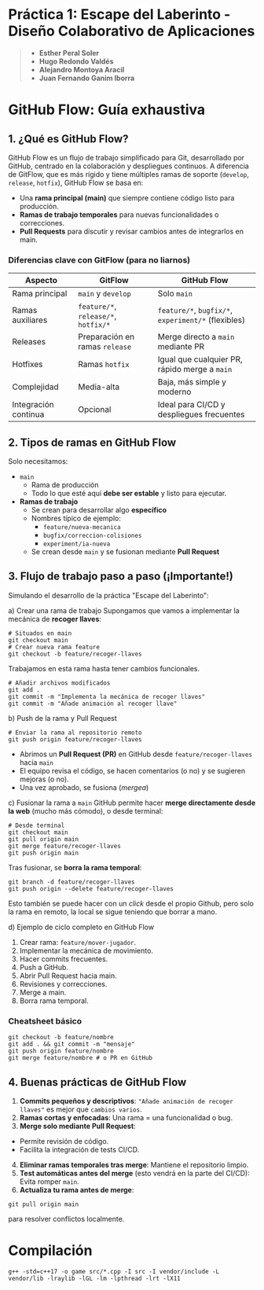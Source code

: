 # Práctica 1: Escape del Laberinto - Diseño Colaborativo de Aplicaciones
> - **Esther Peral Soler**
> - **Hugo Redondo Valdés**
> - **Alejandro Montoya Aracil**
> - **Juan Fernando Ganim Iborra**

# GitHub Flow: Guía exhaustiva
## 1. ¿Qué es GitHub Flow?
GitHub Flow es un flujo de trabajo simplificado para Git, desarrollado por GitHub, centrado en la colaboración y despliegues continuos. A diferencia de GitFlow, que es más rígido y tiene múltiples ramas de soporte (`develop`, `release`, `hotfix`), GitHub Flow se basa en:
- Una **rama principal (main)** que siempre contiene código listo para producción.
- **Ramas de trabajo temporales** para nuevas funcionalidades o correcciones.
- **Pull Requests** para discutir y revisar cambios antes de integrarlos en main.

### Diferencias clave con GitFlow (para no liarnos)
| Aspecto              | GitFlow                              | GitHub Flow                                         |
| -------------------- | ------------------------------------ | --------------------------------------------------- |
| Rama principal       | `main` y `develop`                   | Solo `main`                                         |
| Ramas auxiliares     | `feature/*`, `release/*`, `hotfix/*` | `feature/*`, `bugfix/*`, `experiment/*` (flexibles) |
| Releases             | Preparación en ramas `release`       | Merge directo a `main` mediante PR                  |
| Hotfixes             | Ramas `hotfix`                       | Igual que cualquier PR, rápido merge a `main`       |
| Complejidad          | Media-alta                           | Baja, más simple y moderno                          |
| Integración continua | Opcional                             | Ideal para CI/CD y despliegues frecuentes           |

## 2. Tipos de ramas en GitHub Flow
Solo necesitamos:
- `main`
  - Rama de producción
  - Todo lo que esté aquí **debe ser estable** y listo para ejecutar.
- **Ramas de trabajo**
  - Se crean para desarrollar algo **específico**
  - Nombres típico de ejemplo:
    -  `feature/nueva-mecanica`
    -  `bugfix/correccion-colisiones`
    -  `experiment/ia-nueva`
  -  Se crean desde `main` y se fusionan mediante **Pull Request**

## 3. Flujo de trabajo paso a paso (¡Importante!)
Simulando el desarrollo de la práctica "Escape del Laberinto":

a) Crear una rama de trabajo
Supongamos que vamos a implementar la mecánica de **recoger llaves**:
~~~~
# Situados en main
git checkout main
# Crear nueva rama feature
git checkout -b feature/recoger-llaves
~~~~

Trabajamos en esta rama hasta tener cambios funcionales.
~~~~
# Añadir archivos modificados
git add .
git commit -m "Implementa la mecánica de recoger llaves"
git commit -m "Añade animación al recoger llave"
~~~~

b) Push de la rama y Pull Request
~~~~
# Enviar la rama al repositorio remoto
git push origin feature/recoger-llaves
~~~~
- Abrimos un **Pull Request (PR)** en GitHub desde `feature/recoger-llaves` hacia `main`
- El equipo revisa el código, se hacen comentarios (o no) y se sugieren mejoras (o no).
- Una vez aprobado, se fusiona (*mergea*)

c) Fusionar la rama a `main`
GitHub permite hacer **merge directamente desde la web** (mucho más cómodo), o desde terminal:
~~~
# Desde terminal
git checkout main
git pull origin main
git merge feature/recoger-llaves
git push origin main
~~~

Tras fusionar, se **borra la rama temporal**:
~~~
git branch -d feature/recoger-llaves
git push origin --delete feature/recoger-llaves
~~~

Esto también se puede hacer con un *click* desde el propio Github, pero solo la rama en remoto, la local se sigue teniendo que borrar a mano.

d) Ejemplo de ciclo completo en GitHub Flow
1. Crear rama: `feature/mover-jugador`.
2. Implementar la mecánica de movimiento.
3. Hacer commits frecuentes.
4. Push a GitHub.
5. Abrir Pull Request hacia main.
6. Revisiones y correcciones.
7. Merge a main.
8. Borra rama temporal.

### Cheatsheet básico
~~~
git checkout -b feature/nombre
git add . && git commit -m "mensaje"
git push origin feature/nombre
git merge feature/nombre # o PR en GitHub
~~~

## 4. Buenas prácticas de GitHub Flow
1. **Commits pequeños y descriptivos**:
`"Añade animación de recoger llaves"` es mejor que `cambios varios`.
2. **Ramas cortas y enfocadas**:
Una rama = una funcionalidad o bug.
3. **Merge solo mediante Pull Request**:
- Permite revisión de código.
- Facilita la integración de tests CI/CD.
4. **Eliminar ramas temporales tras merge**:
Mantiene el repositorio limpio.
5. **Test automáticas antes del merge** (esto vendrá en la parte del CI/CD):
Evita romper `main`.
6. **Actualiza tu rama antes de merge**:
  ~~~
  git pull origin main
  ~~~
  
  para resolver conflictos localmente.

# Compilación
~~~
g++ -std=c++17 -o game src/*.cpp -I src -I vendor/include -L vendor/lib -lraylib -lGL -lm -lpthread -lrt -lX11
~~~
